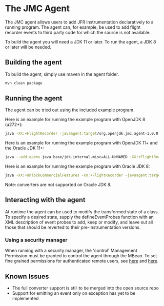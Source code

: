 # The JMC Agent
The JMC agent allows users to add JFR instrumentation declaratively to a running program. The agent can, for example, be used to add flight recorder events to third party code for which the source is not available.

To build the agent you will need a JDK 11 or later. To run the agent, a JDK 8 or later will be needed.

## Building the agent
To build the agent, simply use maven in the agent folder.

```bash
mvn clean package
```

## Running the agent
The agent can be tried out using the included example program.

Here is an example for running the example program with OpenJDK 8 (u272+):

```bash
java -XX:+FlightRecorder -javaagent:target/org.openjdk.jmc.agent-1.0.0-SNAPSHOT.jar=target/test-classes/org/openjdk/jmc/agent/test/jfrprobes_template.xml -cp target/org.openjdk.jmc.agent-1.0.0-SNAPSHOT.jar:target/test-classes/ org.openjdk.jmc.agent.test.InstrumentMe
```

Here is an example for running the example program with OpenJDK 11+ and the Oracle JDK 11+:

```bash
java --add-opens java.base/jdk.internal.misc=ALL-UNNAMED -XX:+FlightRecorder -javaagent:target/org.openjdk.jmc.agent-1.0.0-SNAPSHOT.jar=target/test-classes/org/openjdk/jmc/agent/test/jfrprobes_template.xml -cp target/org.openjdk.jmc.agent-1.0.0-SNAPSHOT.jar:target/test-classes/ org.openjdk.jmc.agent.test.InstrumentMe
```

Here is an example for running the example program with Oracle JDK 8:

```bash
java -XX:+UnlockCommercialFeatures -XX:+FlightRecorder -javaagent:target/org.openjdk.jmc.agent-1.0.0-SNAPSHOT.jar=target/test-classes/org/openjdk/jmc/agent/test/jfrprobes_template.xml -cp target/org.openjdk.jmc.agent-1.0.0-SNAPSHOT.jar:target/test-classes/ org.openjdk.jmc.agent.test.InstrumentMe
```
Note: converters are not supported on Oracle JDK 8.

## Interacting with the agent
At runtime the agent can be used to modify the transformed state of a class. To specify a desired state, supply the defineEventProbes function with an XML description of event probes to add, keep or modify, and leave out all those that should be reverted to their pre-instrumentation versions.

### Using a security manager
When running with a security manager, the 'control' Management Permission must be granted to control the agent through the MBean. To set fine grained permissions for authenticated remote users, see [here](https://docs.oracle.com/javadb/10.10.1.2/adminguide/radminjmxenablepolicy.html#radminjmxenablepolicy) and [here](https://docs.oracle.com/javase/7/docs/technotes/guides/management/agent.html#gdeup).

## Known Issues
* The full converter support is still to be merged into the open source repo
* Support for emitting an event only on exception has yet to be implemented
